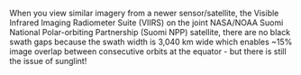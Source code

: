 <p>When you view similar imagery from a newer sensor/satellite, the Visible Infrared Imaging Radiometer Suite (VIIRS) on the joint NASA/NOAA Suomi National Polar-orbiting Partnership (Suomi NPP) satellite, there are no black swath gaps because the swath width is 3,040 km wide which enables ~15% image overlap between consecutive orbits at the equator - but there is still the issue of sunglint!</p>
